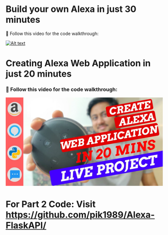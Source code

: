 # Build your own Alexa in just 30 minutes

🔴 Follow this video for the code walkthrough:

[![Alt text](https://raw.githubusercontent.com/pik1989/Alexa/main/Building%20an%20Alexa%20Skill%20in%2030%20minutes%20using%20Python.JPG)](https://www.youtube.com/watch?v=fXRbnSWJVJY)

# Creating Alexa Web Application in just 20 minutes

###  🔴 Follow this video for the code walkthrough:

[![Alt text](https://raw.githubusercontent.com/pik1989/Alexa-FlaskAPI/main/Thumbnail.JPG)](https://www.youtube.com/watch?v=LOkOWyJcEoE)


# For Part 2 Code: Visit https://github.com/pik1989/Alexa-FlaskAPI/
